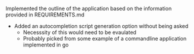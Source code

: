 Implemented the outline of the application based on the information provided in REQUIREMENTS.md
 - Added an autocompletion script generation option without being asked
   - Necesssity of this would need to be evaulated
   - Probably picked from some example of a commandline application implemented in go
